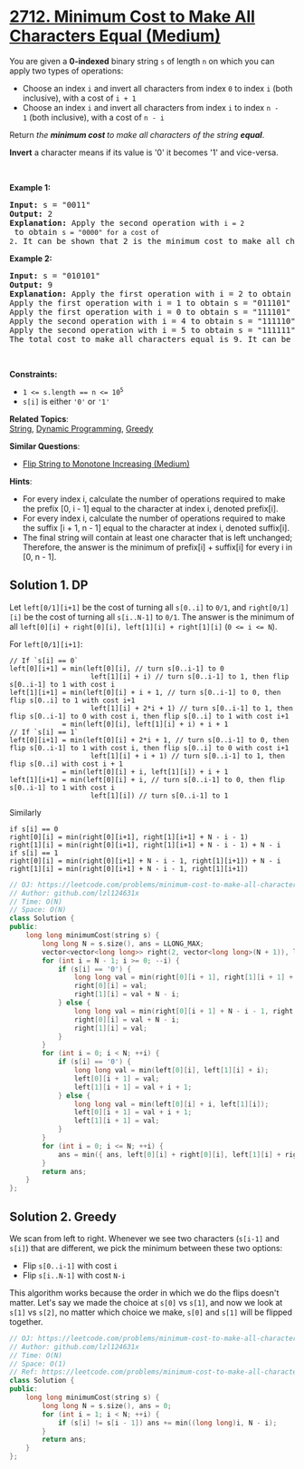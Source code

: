 # [2712. Minimum Cost to Make All Characters Equal (Medium)](https://leetcode.com/problems/minimum-cost-to-make-all-characters-equal)

<p>You are given a <strong>0-indexed</strong> binary string <code>s</code> of length <code>n</code> on which you can apply two types of operations:</p>

<ul>
	<li>Choose an index <code>i</code> and invert all characters from&nbsp;index <code>0</code> to index <code>i</code>&nbsp;(both inclusive), with a cost of <code>i + 1</code></li>
	<li>Choose an index <code>i</code> and invert all characters&nbsp;from&nbsp;index <code>i</code> to index <code>n - 1</code>&nbsp;(both inclusive), with a cost of <code>n - i</code></li>
</ul>

<p>Return <em>the <strong>minimum cost </strong>to make all characters of the string <strong>equal</strong></em>.</p>

<p><strong>Invert</strong> a character means&nbsp;if its value is &#39;0&#39; it becomes &#39;1&#39; and vice-versa.</p>

<p>&nbsp;</p>
<p><strong class="example">Example 1:</strong></p>

<pre>
<strong>Input:</strong> s = &quot;0011&quot;
<strong>Output:</strong> 2
<strong>Explanation:</strong> Apply the second operation with <code>i = 2</code> to obtain <code>s = &quot;0000&quot; for a cost of 2</code>. It can be shown that 2 is the minimum cost to make all characters equal.
</pre>

<p><strong class="example">Example 2:</strong></p>

<pre>
<strong>Input:</strong> s = &quot;010101&quot;
<strong>Output:</strong> 9
<strong>Explanation:</strong> Apply the first operation with i = 2 to obtain s = &quot;101101&quot; for a cost of 3.
Apply the first operation with i = 1 to obtain s = &quot;011101&quot; for a cost of 2. 
Apply the first operation with i = 0 to obtain s = &quot;111101&quot; for a cost of 1. 
Apply the second operation with i = 4 to obtain s = &quot;111110&quot; for a cost of 2.
Apply the second operation with i = 5 to obtain s = &quot;111111&quot; for a cost of 1. 
The total cost to make all characters equal is 9. It can be shown that 9 is the minimum cost to make all characters equal.
</pre>

<p>&nbsp;</p>
<p><strong>Constraints:</strong></p>

<ul>
	<li><code>1 &lt;= s.length == n &lt;= 10<sup>5</sup></code></li>
	<li><code>s[i]</code> is either <code>&#39;0&#39;</code> or <code>&#39;1&#39;</code></li>
</ul>


**Related Topics**:  
[String](https://leetcode.com/tag/string), [Dynamic Programming](https://leetcode.com/tag/dynamic-programming), [Greedy](https://leetcode.com/tag/greedy)

**Similar Questions**:
* [Flip String to Monotone Increasing (Medium)](https://leetcode.com/problems/flip-string-to-monotone-increasing)

**Hints**:
* For every index i, calculate the number of operations required to make the prefix [0, i - 1] equal to the character at index i, denoted prefix[i].
* For every index i, calculate the number of operations required to make the suffix [i + 1, n - 1] equal to the character at index i, denoted suffix[i].
* The final string will contain at least one character that is left unchanged; Therefore, the answer is the minimum of prefix[i] + suffix[i] for every i in [0, n - 1].

## Solution 1. DP

Let `left[0/1][i+1]` be the cost of turning all `s[0..i]` to `0/1`, and `right[0/1][i]` be the cost of turning all `s[i..N-1]` to `0/1`. The answer is the minimum of all `left[0][i] + right[0][i], left[1][i] + right[1][i]` (`0 <= i <= N`).

For `left[0/1][i+1]`:
```
// If `s[i] == 0`
left[0][i+1] = min(left[0][i], // turn s[0..i-1] to 0
                    left[1][i] + i) // turn s[0..i-1] to 1, then flip s[0..i-1] to 1 with cost i
left[1][i+1] = min(left[0][i] + i + 1, // turn s[0..i-1] to 0, then flip s[0..i] to 1 with cost i+1
                    left[1][i] + 2*i + 1) // turn s[0..i-1] to 1, then flip s[0..i-1] to 0 with cost i, then flip s[0..i] to 1 with cost i+1
             = min(left[0][i], left[1][i] + i) + i + 1
// If `s[i] == 1`
left[0][i+1] = min(left[0][i] + 2*i + 1, // turn s[0..i-1] to 0, then flip s[0..i-1] to 1 with cost i, then flip s[0..i] to 0 with cost i+1
                    left[1][i] + i + 1) // turn s[0..i-1] to 1, then flip s[0..i] with cost i + 1
             = min(left[0][i] + i, left[1][i]) + i + 1
left[1][i+1] = min(left[0][i] + i, // turn s[0..i-1] to 0, then flip s[0..i-1] to 1 with cost i
                    left[1][i]) // turn s[0..i-1] to 1
```

Similarly

```
if s[i] == 0
right[0][i] = min(right[0][i+1], right[1][i+1] + N - i - 1)
right[1][i] = min(right[0][i+1], right[1][i+1] + N - i - 1) + N - i
if s[i] == 1
right[0][i] = min(right[0][i+1] + N - i - 1, right[1][i+1]) + N - i
right[1][i] = min(right[0][i+1] + N - i - 1, right[1][i+1])
```

```cpp
// OJ: https://leetcode.com/problems/minimum-cost-to-make-all-characters-equal
// Author: github.com/lzl124631x
// Time: O(N)
// Space: O(N)
class Solution {
public:
    long long minimumCost(string s) {
        long long N = s.size(), ans = LLONG_MAX;
        vector<vector<long long>> right(2, vector<long long>(N + 1)), left(2, vector<long long>(N + 1));
        for (int i = N - 1; i >= 0; --i) {
            if (s[i] == '0') {
                long long val = min(right[0][i + 1], right[1][i + 1] + N - i - 1);
                right[0][i] = val;
                right[1][i] = val + N - i;
            } else {
                long long val = min(right[0][i + 1] + N - i - 1, right[1][i + 1]);
                right[0][i] = val + N - i;
                right[1][i] = val;
            }
        }
        for (int i = 0; i < N; ++i) {
            if (s[i] == '0') {
                long long val = min(left[0][i], left[1][i] + i);
                left[0][i + 1] = val;
                left[1][i + 1] = val + i + 1;
            } else {
                long long val = min(left[0][i] + i, left[1][i]);
                left[0][i + 1] = val + i + 1;
                left[1][i + 1] = val;
            }
        }
        for (int i = 0; i <= N; ++i) {
            ans = min({ ans, left[0][i] + right[0][i], left[1][i] + right[1][i] });
        }
        return ans;
    }
};
```

## Solution 2. Greedy

We scan from left to right. Whenever we see two characters (`s[i-1]` and `s[i]`) that are different, we pick the minimum between these two options:

* Flip `s[0..i-1]` with cost `i`
* Flip `s[i..N-1]` with cost `N-i`

This algorithm works because the order in which we do the flips doesn't matter. Let's say we made the choice at `s[0]` vs `s[1]`, and now we look at `s[1]` vs `s[2]`, no matter which choice we make, `s[0]` and `s[1]` will be flipped together.

```cpp
// OJ: https://leetcode.com/problems/minimum-cost-to-make-all-characters-equal
// Author: github.com/lzl124631x
// Time: O(N)
// Space: O(1)
// Ref: https://leetcode.com/problems/minimum-cost-to-make-all-characters-equal/solutions/3570185/single-pass-iterative-easy-explanation-think-greedy-one-line-clean-code-c/
class Solution {
public:
    long long minimumCost(string s) {
        long long N = s.size(), ans = 0;
        for (int i = 1; i < N; ++i) {
            if (s[i] != s[i - 1]) ans += min((long long)i, N - i);
        }
        return ans;
    }
};
```